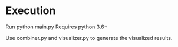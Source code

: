 # Execution

Run python main.py
Requires python 3.6+

Use combiner.py and visualizer.py to generate the visualized results.